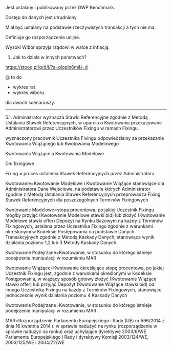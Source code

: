 
Jest ustalany i publikowany przez GWP Benchmark.

Dostęp do danych jest utrudniony.

Miał być ustalany na podstawie rzeczywistych transakcji a tych nie ma.

Definiuje go rozporządzenie unijne.

Wysoki Wibor sprzyja rządowi w walce z inflacją.

1. Jak to działa w innych państwach?

https://stooq.pl/q/d/l/?s=plopln6m&i=d


@ to do

- wykres rat
- wykres wiboru

dla dwóch scenariuszy.

-----------------------


5.1. Administrator wyznacza Stawki Referencyjne zgodnie z Metodą Ustalania Stawek
Referencyjnych, w oparciu o Kwotowania przekazywane Administratorowi przez Uczestników
Fixingu w ramach Fixingu.

wyznaczony pracownik Uczestnika Fixingu odpowiedzialny za
przekazanie Kwotowania Wiążącego lub Kwotowania
Modelowego

Kwotowania Wiążące a Kwotowania Modelowe

Dni fixingowe

Fixing = proces ustalenia Stawek Referencyjnych przez Administratora

Kwotowanie=Kwotowanie Modelowe i Kwotowanie Wiążące stanowiące dla
Administratora Dane Wejściowe, na podstawie których Administrator zgodnie z Metodą Ustalania Stawek
Referencyjnych przeprowadza Fixing Stawek Referencyjnych dla
poszczególnych Terminów Fixingowych


Kwotowanie Modelowe=stopa procentowa, po jakiej Uczestnik Fixingu mógłby przyjąć
(Kwotowanie Modelowe stawki bid) lub złożyć (Kwotowanie
Modelowe stawki offer) Depozyt na Rynku Bazowym na każdy z
Terminów Fixingowych, ustalana przez Uczestnika Fixingu
zgodnie z warunkami określonymi w Kodeksie Postępowania na
podstawie Danych Transakcyjnych zgodnie z Metodą Kaskady
Danych, stanowiąca wynik działania poziomu 1,2 lub 3 Metody
Kaskady Danych

Kwotowanie Podejrzane=Kwotowanie, w stosunku do którego istnieje podejrzenie
manipulacji w rozumieniu MAR

Kwotowanie Wiążące=Kwotowanie określające stopę procentową, po jakiej Uczestnik
Fixingu jest, zgodnie z warunkami określonymi w Kodeksie
Postępowania, w wiążący sposób gotowy złożyć (Kwotowanie
Wiążące stawki offer) lub przyjąć Depozyt (Kwotowanie Wiążące
stawki bid) od innego Uczestnika Fixingu na każdy z Terminów
Fixingowych, stanowiące jednocześnie wynik działania poziomu
4 Kaskady Danych

Kwotowanie Podejrzane=Kwotowanie, w stosunku do którego istnieje podejrzenie
manipulacji w rozumieniu MAR 

MAR=Rozporządzenie Parlamentu Europejskiego i Rady (UE)
nr 596/2014 z dnia 16 kwietnia 2014 r. w sprawie nadużyć na
rynku (rozporządzenie w sprawie nadużyć na rynku) oraz
uchylające dyrektywę 2003/6/WE Parlamentu Europejskiego
i Rady i dyrektywy Komisji 2003/124/WE, 2003/125/WE
i 2004/72/WE

